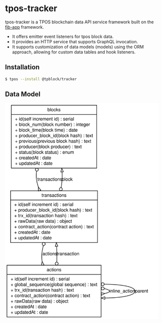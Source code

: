 # tpos-tracker

tpos-tracker is a TPOS blockchain data API service framework built on the [fib-app](https://github.com/fibjs/fib-app)  framework.

- It offers emitter event listeners for tpos block data.
- It provides an HTTP service that supports GraphQL invocation.
- It supports customization of data models (models) using the ORM approach, allowing for custom data tables and hook listeners.

## Installation

```bash
$ tpos --install @tpblock/tracker
```

## Data Model

![diagram](diagram.svg)
